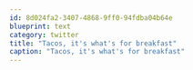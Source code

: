 ```yaml
---
id: 8d024fa2-3407-4868-9ff0-94fdba04b64e
blueprint: text
category: twitter
title: "Tacos, it's what's for breakfast"
caption: "Tacos, it's what's for breakfast"
---
```

